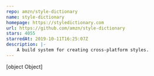 ```yaml
---
repo: amzn/style-dictionary
name: style-dictionary
homepage: https://styledictionary.com
url: https://github.com/amzn/style-dictionary
stars: 4055
starredAt: 2019-10-11T16:25:07Z
description: |-
    A build system for creating cross-platform styles.
---
```


[object Object]
